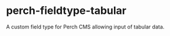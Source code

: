 perch-fieldtype-tabular
=======================

A custom field type for Perch CMS allowing input of tabular data.